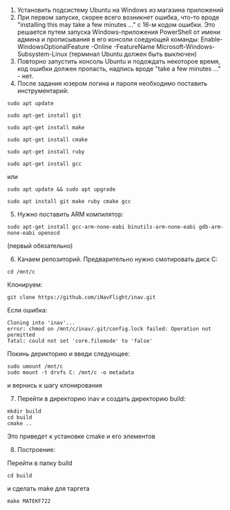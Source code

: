 1. Установить подсистему Ubuntu на Windows из магазина приложений
2. При первом запуске, скорее всего возникнет ошибка, что-то вроде "installing this may take a few minutes ..." с 16-м кодом ошибки. 
Это решается путем запуска Windows-приложения PowerShell от имени админа и прописывания в его консоли соедующей команды: Enable-WindowsOptionalFeature -Online -FeatureName Microsoft-Windows-Subsystem-Linux (терминал Ubuntu должен быть выключен)
3. Повторно запустить консоль Ubuntu и подождать некоторое время, код ошибки должен пропасть, надпись вроде "take a few minutes ..." - нет.
4. После задания юзером логина и пароля необходимо поставить инструментарий:
  ```
  sudo apt update

  sudo apt-get install git
  
  sudo apt-get install make
  
  sudo apt-get install cmake
  
  sudo apt-get install ruby
  
  sudo apt-get install gcc
  ```
  или
  ```
  sudo apt update && sudo apt upgrade
  
  sudo apt install git make ruby cmake gcc
  ```

5. Нужно поставить ARM компилятор:
```
sudo apt-get install gcc-arm-none-eabi binutils-arm-none-eabi gdb-arm-none-eabi openocd
```
(первый обязательно)

6. Качаем репозиторий. Предварительно нужно смотировать диск C:
```
cd /mnt/c
```
Клонируем:
```
git clone https://github.com/iNavFlight/inav.git
```

Если ошибка:
```
Cloning into 'inav'...
error: chmod on /mnt/c/inav/.git/config.lock failed: Operation not permitted
fatal: could not set 'core.filemode' to 'false'
```

Покинь дерикторию и введи следующее:
```
sudo umount /mnt/c
sudo mount -t drvfs C: /mnt/c -o metadata
```
и вернись к шагу клонирования

7. Перейти в директорию inav и создать директорию build:
```
mkdir build
cd build
cmake ..
```
Это приведет к установке cmake и его элементов

8. Построение:

Перейти в папку build 
```
cd build
```
и сделать make для таргета
```
make MATEKF722
```

